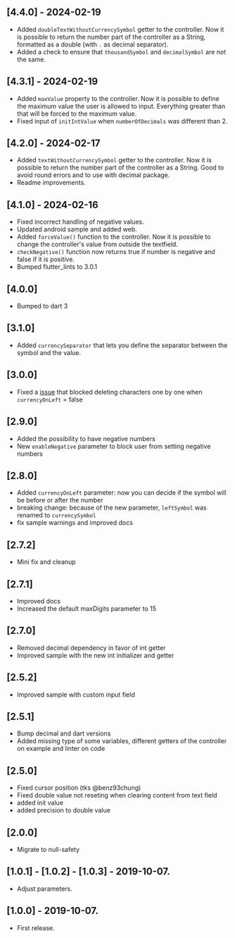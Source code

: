 ## [4.4.0] - 2024-02-19
- Added `doubleTextWithoutCurrencySymbol` getter to the controller. Now it is possible to return the number part of the controller as a String, formatted as a double (with `.` as decimal separator).
- Added a check to ensure that `thousandSymbol` and `decimalSymbol` ​​are not the same.

## [4.3.1] - 2024-02-19
- Added `maxValue` property to the controller. Now it is possible to define the maximum value the user is allowed to input. Everything greater than that will be forced to the maximum value.
- Fixed input of `initIntValue` when `numberOfDecimals` was different than 2.

## [4.2.0] - 2024-02-17
- Added `textWithoutCurrencySymbol` getter to the controller. Now it is possible to return the number part of the controller as a String. Good to avoid round errors and to use with decimal package. 
- Readme improvements.

## [4.1.0] - 2024-02-16
- Fixed incorrect handling of negative values.
- Updated android sample and added web.
- Added `forceValue()` function to the controller. Now it is possible to change the controller's value from outside the textfield. 
- `checkNegative()` function now returns true if number is negative and false if it is positive. 
- Bumped flutter_lints to 3.0.1

## [4.0.0]
- Bumped to dart 3

## [3.1.0]
- Added `currencySeparator` that lets you define the separator between the symbol and the value.

## [3.0.0]
- Fixed a [issue](https://github.com/IsaiasSantana/currency_textfield/issues/13) that blocked deleting characters one by one when `currencyOnLeft` = false

## [2.9.0]
- Added the possibility to have negative numbers
- New `enableNegative` parameter to block user from setting negative numbers

## [2.8.0]
- Added `currencyOnLeft` parameter: now you can decide if the symbol will be before or after the number
- breaking change: because of the new parameter, `leftSymbol` was renamed to `currencySymbol`
- fix sample warnings and improved docs

## [2.7.2]
- Mini fix and cleanup

## [2.7.1]
- Improved docs
- Increased the default maxDigits parameter to 15

## [2.7.0]
- Removed decimal dependency in favor of int getter
- Improved sample with the new int initializer and getter

## [2.5.2]
- Improved sample with custom input field

## [2.5.1]
- Bump decimal and dart versions
- Added missing type of some variables, different getters of the controller on example and linter on code

## [2.5.0]
- Fixed cursor position (tks @benz93chung)
- Fixed double value not reseting when clearing content from text field
- added init value
- added precision to double value

## [2.0.0]
- Migrate to null-safety
## [1.0.1] - [1.0.2] - [1.0.3] - 2019-10-07.

-   Adjust parameters.

## [1.0.0] - 2019-10-07.

-   First release.